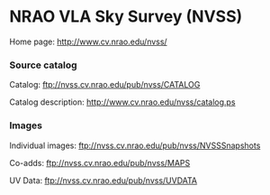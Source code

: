 # NRAO VLA Sky Survey (NVSS)

Home page: <http://www.cv.nrao.edu/nvss/>

### Source catalog

Catalog: <ftp://nvss.cv.nrao.edu/pub/nvss/CATALOG>

Catalog description: <http://www.cv.nrao.edu/nvss/catalog.ps>

### Images

Individual images: <ftp://nvss.cv.nrao.edu/pub/nvss/NVSSSnapshots>

Co-adds: <ftp://nvss.cv.nrao.edu/pub/nvss/MAPS>



UV Data: <ftp://nvss.cv.nrao.edu/pub/nvss/UVDATA>

